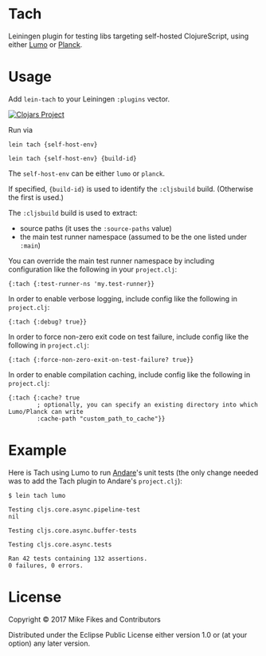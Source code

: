 # Tach

Leiningen plugin for testing libs targeting self-hosted ClojureScript, using either [Lumo](https://github.com/anmonteiro/lumo) or [Planck](http://planck-repl.org).

# Usage

Add `lein-tach` to your Leiningen `:plugins` vector.

[![Clojars Project](https://img.shields.io/clojars/v/lein-tach.svg)](https://clojars.org/lein-tach)

Run via

```
lein tach {self-host-env}

lein tach {self-host-env} {build-id}
```

The `self-host-env` can be either `lumo` or `planck`.

If specified, `{build-id}` is used to identify the `:cljsbuild` build. (Otherwise the first is used.)

The `:cljsbuild` build is used to extract:

- source paths (it uses the `:source-paths` value)
- the main test runner namespace (assumed to be the one listed under `:main`)

You can override the main test runner namespace by including configuration like the following in your `project.clj`:

```
{:tach {:test-runner-ns 'my.test-runner}}
```

In order to enable verbose logging, include config like the following in `project.clj`:

```
{:tach {:debug? true}}
```

In order to force non-zero exit code on test failure, include config like the following in `project.clj`:

```
{:tach {:force-non-zero-exit-on-test-failure? true}}
```

In order to enable compilation caching, include config like the following in `project.clj`:

```
{:tach {:cache? true
        ; optionally, you can specify an existing directory into which Lumo/Planck can write
        :cache-path "custom_path_to_cache"}}
```

# Example

Here is Tach using Lumo to run [Andare](https://github.com/mfikes/andare)'s unit tests (the only change needed was to add the Tach plugin to Andare's `project.clj`):

```
$ lein tach lumo

Testing cljs.core.async.pipeline-test
nil

Testing cljs.core.async.buffer-tests

Testing cljs.core.async.tests

Ran 42 tests containing 132 assertions.
0 failures, 0 errors.
```

# License

Copyright © 2017 Mike Fikes and Contributors

Distributed under the Eclipse Public License either version 1.0 or (at your option) any later version.
